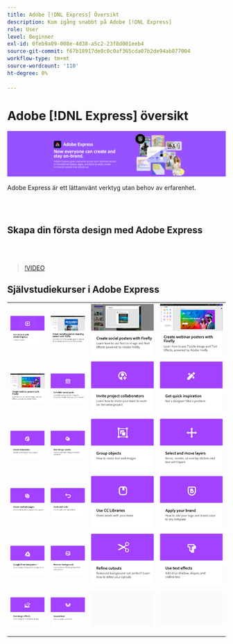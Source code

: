 ```yaml
---
title: Adobe [!DNL Express] Översikt
description: Kom igång snabbt på Adobe [!DNL Express]
role: User
level: Beginner
exl-id: 0feb9a09-008e-4d38-a5c2-23f8d001eeb4
source-git-commit: f67b18917de0c0c0af365cda07b2de94ab877004
workflow-type: tm+mt
source-wordcount: '110'
ht-degree: 0%

---
```


# Adobe [!DNL Express] översikt

![Express Hero-bild](../assets/Express.png)

Adobe Express är ett lättanvänt verktyg utan behov av erfarenhet.

<br> 

## Skapa din första design med Adobe Express

<br> 

>[!VIDEO](https://video.tv.adobe.com/v/3420225?quality=12&learn=on&hidetitle=true)

## Självstudiekurser i Adobe Express

<table style="table-layout:fixed">
<tr>
   <td>
      <a href="get-started.md">
         <img alt="Kom igång med Adobe Express" src="assets/get-started.png" />
      </a>
  </td>
  <td>
      <a href="create-on-boarding.md">
         <img alt="Skapa innehåll för rekrytering och introduktion med Firefly" src="assets/on-boarding.png" />
      </a>
  <td>
      <a href="create-social-posters.md">
         <img alt="Skapa affischer för sociala medier med Firefly" src="assets/social-firefly.png" />
      </a>
  </td>
  <td>
      <a href="create-webinar-poster.md">
         <img alt="Skapa affischer till webbseminarier med Firefly" src="assets/webinar-poster.png" />
      </a>
  </td>
</tr>
<tr>
 <td>
      <a href="create-webinar-poster.md">
         <img alt="Skapa affischer till webbseminarier med Firefly" src="assets/webinar-poster.png" />
      </a>
  </td>
  <td>
      <a href="schedule.md">
         <img alt="Schemalägg sociala inlägg" src="assets/schedule.png" />
      </a>
  </td>
 <td>
   <a href="collaborate.md">
      <img alt="Bjud in projektmedarbetare" src="assets/collaborate.png" />
   </a>
  </td>
 <td>
      <a href="get-inspiration.md">
         <img alt="Få snabb inspiration" src="assets/inspiration.png" />
      </a>
  </td>
</tr>
<tr>
   <td>
   <a href="create-templates.md">
      <img alt="Skapa mallar" src="assets/templates.png" />
   </a>
  </td>
   <td>
         <a href="add-design-assets.md">
            <img alt="Lägg till mediefiler för design" src="assets/design-assets.png" />
         </a>
   </td>
   <td>
         <a href="group-objects.md">
            <img alt="Gruppera objekt" src="assets/group-objects.png" />
         </a>
   </td>
   <td>
         <a href="layers.md">
            <img alt="Markera och flytta lager" src="assets/layers.png" />
         </a>
   </td>
</tr>
<tr>
  <td>
      <a href="multiple-pages.md">
         <img alt="Skapa flera sidor" src="assets/multiple-pages.png" />
      </a>
  </td>
  <td>
      <a href="undo-redo.md">
         <img alt="Ångra och göra om" src="assets/undo-redo.png" />
      </a>
   </td>
 <td>
      <a href="cc-libraries.md">
         <img alt="Använda CC Libraries" src="assets/cc-libraries.png" />
      </a>
  </td>
 <td>
      <a href="brand.md">
         <img alt="Använd ditt varumärke" src="assets/brand.png" />
      </a>
  </td>
</tr>
<tr>
 <td>
      <a href="google-drive.md">
         <img alt="Integrering med Google Drive" src="assets/google-drive.png" />
      </a>
  </td>
  <td>
      <a href="remove-background.md">
         <img alt="Ta bort bakgrund" src="assets/background.png" />
      </a>
  </td>
  <td>
      <a href="refine-cutout.md">
         <img alt="Finjustera en utstansning" src="assets/cutouts.png" />
      </a>
  </td>
  <td>
      <a href="text-effects.md">
         <img alt="Använda texteffekter" src="assets/text-effects.png" />
      </a>
  </td>
</tr>
<tr>
   <td>
      <a href="image-effects.md">
         <img alt="Använd bildeffekter" src="assets/image-effects.png" />
      </a>
  </td>
   <td>
      <a href="create-curved-text.md">
         <img alt="Skapa krökt text" src="assets/curved-text.png" />
      </a>
   </td>
   <td>
      <img alt="Avgränsare" src="../assets/Gray_thumbnail.png" />
      <div>
      <br>
   </td>
   <td>
      <img alt="Avgränsare" src="../assets/Gray_thumbnail.png" />
      <div>
      <br>
   </td>
</tr>
</table>

